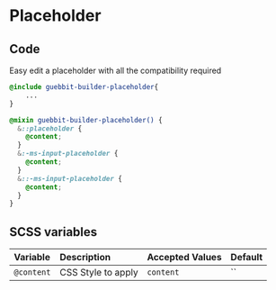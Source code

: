 # Placeholder

## Code

Easy edit a placeholder with all the compatibility required

```scss
@include guebbit-builder-placeholder{
    ...
}
```

```scss
@mixin guebbit-builder-placeholder() {
  &::placeholder {
    @content;
  }
  &:-ms-input-placeholder {
    @content;
  }
  &::-ms-input-placeholder {
    @content;
  }
}
```

## SCSS variables

| Variable     | Description        | Accepted Values | Default |
|:-------------|:-------------------|:----------------|:--------|
| `@content`   | CSS Style to apply | `content`       | ``      |
